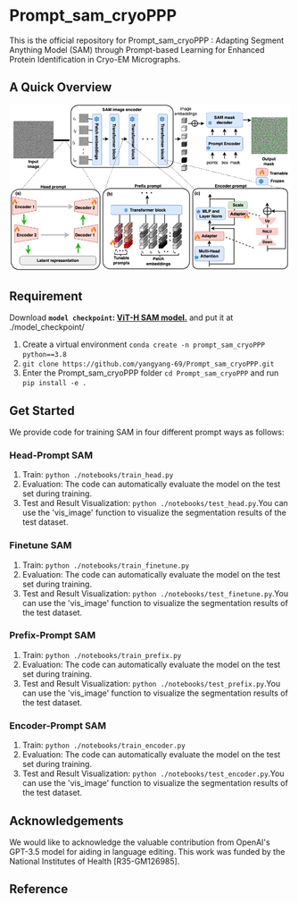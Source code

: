 # Prompt_sam_cryoPPP

This is the official repository for Prompt_sam_cryoPPP : Adapting Segment Anything Model (SAM) through Prompt-based Learning for Enhanced Protein Identification in Cryo-EM Micrographs.

## A Quick Overview

![image](./image/image.png)



## Requirement

Download **`model checkpoint`: [ViT-H SAM model.](https://dl.fbaipublicfiles.com/segment_anything/sam_vit_h_4b8939.pth)** and put it at ./model_checkpoint/

1. Create a virtual environment `conda create -n prompt_sam_cryoPPP python==3.8`
2. `git clone https://github.com/yangyang-69/Prompt_sam_cryoPPP.git`
3. Enter the Prompt_sam_cryoPPP folder `cd Prompt_sam_cryoPPP` and run `pip install -e .`

## Get Started

We provide code for training SAM in four different prompt ways as follows:

### Head-Prompt SAM

1. Train:  `python ./notebooks/train_head.py`
2. Evaluation: The code can automatically evaluate the model on the test set during training.
3. Test and Result Visualization: `python ./notebooks/test_head.py`.You can use the 'vis_image' function to visualize the segmentation results of the test dataset.

### Finetune SAM

1. Train:  `python ./notebooks/train_finetune.py`
2. Evaluation: The code can automatically evaluate the model on the test set during training.
3. Test and Result Visualization: `python ./notebooks/test_finetune.py`.You can use the 'vis_image' function to visualize the segmentation results of the test dataset.

### Prefix-Prompt SAM

1. Train:  `python ./notebooks/train_prefix.py`
2. Evaluation: The code can automatically evaluate the model on the test set during training.
3. Test and Result Visualization: `python ./notebooks/test_prefix.py`.You can use the 'vis_image' function to visualize the segmentation results of the test dataset.

### Encoder-Prompt SAM

1. Train:  `python ./notebooks/train_encoder.py`
2. Evaluation: The code can automatically evaluate the model on the test set during training.
3. Test and Result Visualization: `python ./notebooks/test_encoder.py`.You can use the 'vis_image' function to visualize the segmentation results of the test dataset.

## Acknowledgements

We would like to acknowledge the valuable contribution from OpenAI's GPT-3.5 model for aiding in language editing. This work was funded by the National Institutes of Health [R35-GM126985].

## Reference

